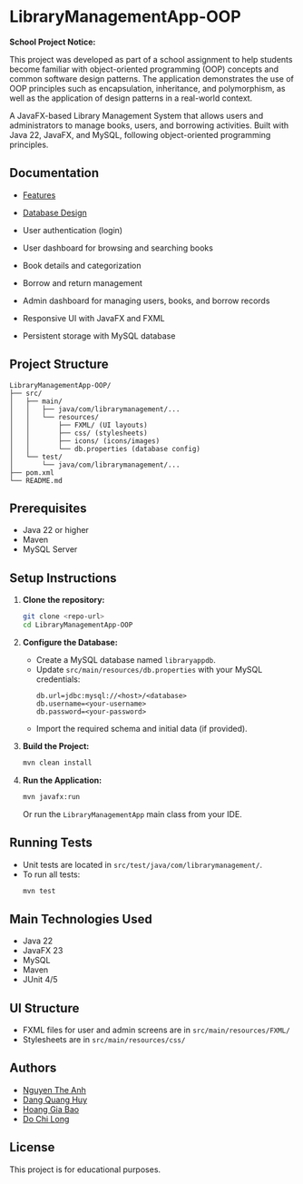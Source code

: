 # LibraryManagementApp-OOP

**School Project Notice:**

This project was developed as part of a school assignment to help students become familiar with object-oriented programming (OOP) concepts and common software design patterns. The application demonstrates the use of OOP principles such as encapsulation, inheritance, and polymorphism, as well as the application of design patterns in a real-world context.

A JavaFX-based Library Management System that allows users and administrators to manage books, users, and borrowing activities. Built with Java 22, JavaFX, and MySQL, following object-oriented programming principles.

## Documentation

- [Features](Feature.md)
- [Database Design](DatabaseDesign.md)

- User authentication (login)
- User dashboard for browsing and searching books
- Book details and categorization
- Borrow and return management
- Admin dashboard for managing users, books, and borrow records
- Responsive UI with JavaFX and FXML
- Persistent storage with MySQL database

## Project Structure

```
LibraryManagementApp-OOP/
├── src/
│   ├── main/
│   │   ├── java/com/librarymanagement/...
│   │   └── resources/
│   │       ├── FXML/ (UI layouts)
│   │       ├── css/ (stylesheets)
│   │       ├── icons/ (icons/images)
│   │       └── db.properties (database config)
│   └── test/
│       └── java/com/librarymanagement/...
├── pom.xml
└── README.md
```

## Prerequisites

- Java 22 or higher
- Maven
- MySQL Server

## Setup Instructions

1. **Clone the repository:**
   ```sh
   git clone <repo-url>
   cd LibraryManagementApp-OOP
   ```

2. **Configure the Database:**
   - Create a MySQL database named `libraryappdb`.
   - Update `src/main/resources/db.properties` with your MySQL credentials:
     ```properties
     db.url=jdbc:mysql://<host>/<database>
     db.username=<your-username>
     db.password=<your-password>
     ```
   - Import the required schema and initial data (if provided).

3. **Build the Project:**
   ```sh
   mvn clean install
   ```

4. **Run the Application:**
   ```sh
   mvn javafx:run
   ```
   Or run the `LibraryManagementApp` main class from your IDE.

## Running Tests

- Unit tests are located in `src/test/java/com/librarymanagement/`.
- To run all tests:
  ```sh
  mvn test
  ```

## Main Technologies Used

- Java 22
- JavaFX 23
- MySQL
- Maven
- JUnit 4/5

## UI Structure

- FXML files for user and admin screens are in `src/main/resources/FXML/`
- Stylesheets are in `src/main/resources/css/`

## Authors

- [Nguyen The Anh](https://github.com/Tanh-Ng)
- [Dang Quang Huy](https://github.com/HuyDang05)
- [Hoang Gia Bao](https://github.com/Hoanggiabao1)
- [Do Chi Long](https://github.com/ryuuch1)

## License

This project is for educational purposes.
